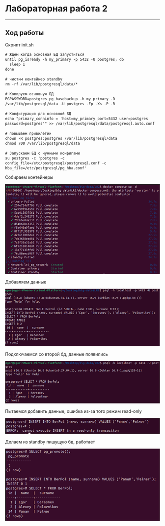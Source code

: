 # Лабораторная работа 2

---

## Ход работы

Скрипт init.sh

```shell
# Ждем когда основная БД запуститься
until pg_isready -h my_primary -p 5432 -U postgres; do
  sleep 1
done

# чистим контейнер standby
rm -rf /var/lib/postgresql/data/*

# Копируем основную БД
PGPASSWORD=postgres pg_basebackup -h my_primary -D /var/lib/postgresql/data -U postgres -Fp -Xs -P -R

# Конфигурация для основной БД
echo "primary_conninfo = 'host=my_primary port=5432 user=postgres password=postgres'" >> /var/lib/postgresql/data/postgresql.auto.conf

# повышаем привилегии
chown -R postgres:postgres /var/lib/postgresql/data
chmod 700 /var/lib/postgresql/data

# Запускаем БД с нужными конфигами
su postgres -c 'postgres -c config_file=/etc/postgresql/postgresql.conf -c hba_file=/etc/postgresql/pg_hba.conf'
```

Собираем контейнеры

![alt text](./img/image.png)

Добавляем данные

![alt text](./img/image-1.png)

Подключаемся со второй бд, данные появились

![alt text](./img/image-2.png)

Пытаемся добавить данные, ошибка из-за того режим read-only

![alt text](./img/image-3.png)

Делаем из standby пишущую бд, работает

![alt text](./img/image-4.png)

